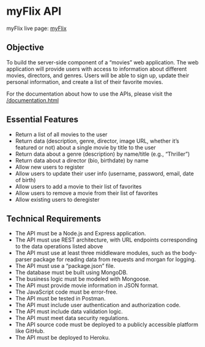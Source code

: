 # myFlix API

myFlix live page: [myFlix](https://aya-ogihara.github.io/MEAN_myFlix/welcome)

## Objective
To build the server-side component of a “movies” web application. 
The web application will provide users with access to information about different movies, directors, and genres. 
Users will be able to sign up, update their personal information, and create a list of their favorite movies.

For the documentation about how to use the APIs, please visit the [/documentation.html](https://aya-myflix.herokuapp.com/documentation.html)

## Essential Features
* Return a list of all movies to the user
* Return data (description, genre, director, image URL, whether it’s featured or not) about a single movie by title to the user
* Return data about a genre (description) by name/title (e.g., “Thriller”)
* Return data about a director (bio, birthdate) by name
* Allow new users to register
* Allow users to update their user info (username, password, email, date of birth)
* Allow users to add a movie to their list of favorites
* Allow users to remove a movie from their list of favorites
* Allow existing users to deregister


## Technical Requirements
* The API must be a Node.js and Express application.
* The API must use REST architecture, with URL endpoints corresponding to the data operations listed above
* The API must use at least three middleware modules, such as the body-parser package for reading data from requests and morgan for logging.
* The API must use a “package.json” file.
* The database must be built using MongoDB.
* The business logic must be modeled with Mongoose.
* The API must provide movie information in JSON format.
* The JavaScript code must be error-free.
* The API must be tested in Postman.
* The API must include user authentication and authorization code.
* The API must include data validation logic.
* The API must meet data security regulations.
* The API source code must be deployed to a publicly accessible platform like GitHub.
* The API must be deployed to Heroku.
